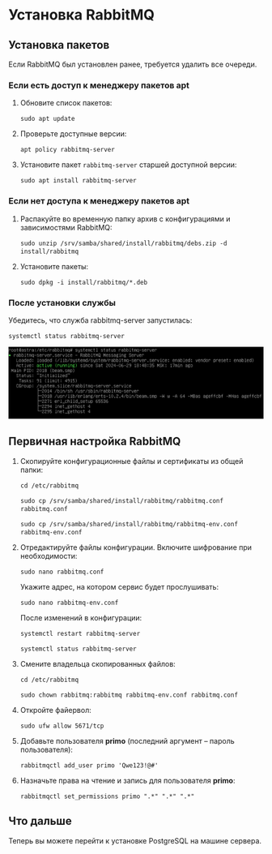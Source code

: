 # Установка RabbitMQ 

## Установка пакетов

Если RabbitMQ был установлен ранее, требуется удалить все очереди.

### Если есть доступ к менеджеру пакетов apt
1. Обновите список пакетов:
   ```
   sudo apt update
   ```
1. Проверьте доступные версии:
   ```
   apt policy rabbitmq-server
   ```
1. Установите пакет `rabbitmq-server` старшей доступной версии:
   ```
   sudo apt install rabbitmq-server
   ```

### Если нет доступа к менеджеру пакетов apt
1. Распакуйте во временную папку архив с конфигурациями и зависимостями RabbitMQ:
    ```
    sudo unzip /srv/samba/shared/install/rabbitmq/debs.zip -d install/rabbitmq
    ```
1. Установите пакеты:
    ```
    sudo dpkg -i install/rabbitmq/*.deb
    ```

### После установки службы
Убедитесь, что служба rabbitmq-server запустилась:
```
systemctl status rabbitmq-server
```

![](<../../../../.gitbook/assets1/primo-ai/install/rabbit/rabbit-1.png>)


## Первичная настройка RabbitMQ

1. Скопируйте конфигурационные файлы и сертификаты из общей папки:
   ```
   cd /etc/rabbitmq
   ```
   ```
   sudo cp /srv/samba/shared/install/rabbitmq/rabbitmq.conf rabbitmq.conf
   ```
   ```
   sudo cp /srv/samba/shared/install/rabbitmq/rabbitmq-env.conf rabbitmq-env.conf
   ```
1. Отредактируйте файлы конфигурации.
   Включите шифрование при необходимости:
   ```
   sudo nano rabbitmq.conf 
   ```
   Укажите адрес, на котором сервис будет прослушивать:
   ```
   sudo nano rabbitmq-env.conf
   ```
   После изменений в конфигурации:
   ```
   systemctl restart rabbitmq-server
   ```
   ```
   systemctl status rabbitmq-server
   ```
1. Смените владельца скопированных файлов:
   ```
   cd /etc/rabbitmq
   ```
   ```
   sudo chown rabbitmq:rabbitmq rabbitmq-env.conf rabbitmq.conf
   ```
1. Откройте файервол:
   ```
   sudo ufw allow 5671/tcp
   ```
1. Добавьте пользователя **primo** (последний аргумент – пароль пользователя):
   ```
   rabbitmqctl add_user primo 'Qwe123!@#'
   ```
1. Назначьте права на чтение и запись для пользователя **primo**:
   ```
   rabbitmqctl set_permissions primo ".*" ".*" ".*"
   ```

## Что дальше

Теперь вы можете перейти к установке PostgreSQL на машине сервера.
